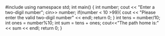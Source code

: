 #include<iostream>
using namespace std;
int main()
{
    int number;
    cout << "Enter a two-digil number";
    cin>> number;
    if(number < 10 >99){
        cout << "Please enter the valid two-digil number" << endl;
        return 0;
    }
    int tens = number/10;
    int ones = number%10;
    int sum = tens + ones;
    cout<<"The path home is:"<< sum << endl;
    return 0;
}
